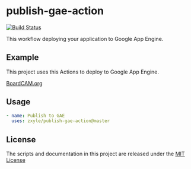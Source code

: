 # publish-gae-action
[![Build Status](https://github.com/zxyle/publish-gae-action/workflows/Test%20Actions/badge.svg)](https://github.com/zxyle/publish-gae-action/actions?query=workflow%3A%22Test+Actions%22)


This workflow deploying your application to Google App Engine.

## Example

This project uses this Actions to deploy to Google App Engine.

[BoardCAM.org](https://github.com/BoardCAM/BoardCAM.org/blob/master/.github/workflows/publishgae.yml)

## Usage
```yaml
- name: Publish to GAE
  uses: zxyle/publish-gae-action@master
```

## License
The scripts and documentation in this project are released under the [MIT License](LICENSE)